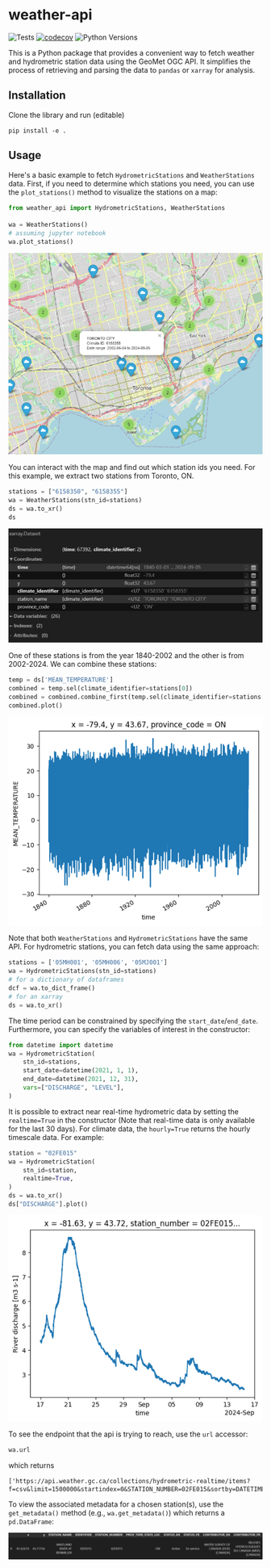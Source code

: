 # weather-api
![Tests](https://github.com/dhah229/weather-api/actions/workflows/tests.yml/badge.svg)
[![codecov](https://codecov.io/github/dhah229/weather-api/graph/badge.svg?token=3Z1K6925QN)](https://codecov.io/github/dhah229/weather-api)
![Python Versions](https://img.shields.io/badge/Python-3.8%20%7C%203.9%20%7C%203.10%20%7C%203.11%20%7C%203.12-blue)


This is a Python package that provides a convenient way to fetch weather  and hydrometric station data using the GeoMet OGC API. It simplifies the process of retrieving and parsing the data to `pandas` or `xarray` for  analysis.

## Installation
Clone the library and run (editable)
```
pip install -e .
```

## Usage
Here's a basic example to fetch `HydrometricStations` and `WeatherStations` data. First, if you need to determine which stations you need, you can use the `plot_stations()` method to visualize the stations on a map:
```python
from weather_api import HydrometricStations, WeatherStations

wa = WeatherStations()
# assuming jupyter notebook
wa.plot_stations()
```
![map](images/map_weather.png)

You can interact with the map and find out which station ids you need. For this example, we extract two stations from Toronto, ON.
```python
stations = ["6158350", "6158355"]
wa = WeatherStations(stn_id=stations)
ds = wa.to_xr()
ds
```
![xarray](images/xarray.png)

One of these stations is from the year 1840-2002 and the other is from 2002-2024. We can combine these stations:
```python
temp = ds['MEAN_TEMPERATURE']
combined = temp.sel(climate_identifier=stations[0])
combined = combined.combine_first(temp.sel(climate_identifier=stations[1]))
combined.plot()
```
![temperature](images/temperature.png)

Note that both `WeatherStations` and `HydrometricStations` have the same API. For hydrometric stations, you can fetch data using the same approach: 
```python
stations = ['05MH001', '05MH006', '05MJ001']
wa = HydrometricStations(stn_id=stations)
# for a dictionary of dataframes
dcf = wa.to_dict_frame()
# for an xarray
ds = wa.to_xr()
```
The time period can be constrained by specifying the `start_date`/`end_date`. Furthermore, you can specify the variables of interest in the constructor:
```python
from datetime import datetime
wa = HydrometricStation(
    stn_id=stations, 
    start_date=datetime(2021, 1, 1), 
    end_date=datetime(2021, 12, 31), 
    vars=["DISCHARGE", "LEVEL"],
)
```
It is possible to extract near real-time hydrometric data by setting the `realtime=True` in the constructor (Note that real-time data is only available for the last 30 days). 
For climate data, the `hourly=True` returns the hourly timescale data. For example:
```python
station = "02FE015"
wa = HydrometricStation(
    stn_id=station, 
    realtime=True,
)
ds = wa.to_xr()
ds["DISCHARGE"].plot()
```
![realtime](images/realtime.png)

To see the endpoint that the api is trying to reach, use the `url` accessor:
```python
wa.url
```
which returns 
```
['https://api.weather.gc.ca/collections/hydrometric-realtime/items?f=csv&limit=1500000&startindex=0&STATION_NUMBER=02FE015&sortby=DATETIME']
```

To view the associated metadata for a chosen station(s), use the `get_metadata()` method (e.g., `wa.get_metadata()`) which returns a `pd.DataFrame`:

![metadata](images/metadata.png)